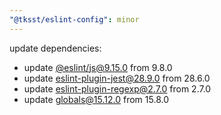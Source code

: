```yaml
---
"@tksst/eslint-config": minor
---
```


update dependencies:

- update [@eslint/js@9.15.0](https://github.com/eslint/eslint/releases/tag/v9.15.0) from 9.8.0
- update [eslint-plugin-jest@28.9.0](https://github.com/jest-community/eslint-plugin-jest/releases/tag/v28.9.0) from 28.6.0
- update [eslint-plugin-regexp@2.7.0](https://github.com/ota-meshi/eslint-plugin-regexp/releases/tag/v2.7.0) from 2.7.0
- update [globals@15.12.0](https://github.com/sindresorhus/globals/releases/tag/v15.12.0) from 15.8.0
